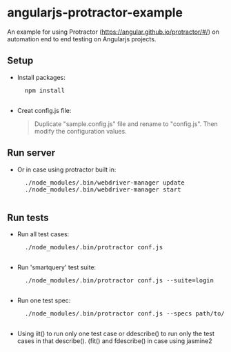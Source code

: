 # angularjs-protractor-example

An example for using Protractor (https://angular.github.io/protractor/#/) on automation end to end testing on Angularjs projects.

## Setup
* Install packages:
	<pre>
    npm install
    </pre>
* Creat config.js file:
    > Duplicate "sample.config.js" file and rename to "config.js". Then modify the configuration values.
## Run server
* Or in case using protractor built in:
	<pre>
    ./node_modules/.bin/webdriver-manager update
    ./node_modules/.bin/webdriver-manager start
    </pre>
## Run tests
* Run all test cases:
	<pre>
    ./node_modules/.bin/protractor conf.js
    </pre>
* Run 'smartquery' test suite:
	<pre>
    ./node_modules/.bin/protractor conf.js --suite=login
    </pre>
* Run one test spec:
    <pre>
    ./node_modules/.bin/protractor conf.js --specs path/to/spec/file.js
    </pre>
* Using iit() to run only one test case or ddescribe() to run only the test cases in that describe(). (fit() and fdescribe()
in case using jasmine2

